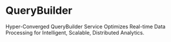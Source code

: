 # QueryBuilder
Hyper-Converged QueryBuilder Service Optimizes Real-time Data Processing for Intelligent, Scalable, Distributed Analytics.
